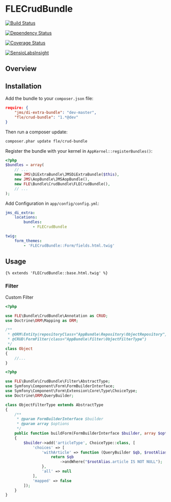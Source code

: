 FLECrudBundle
====================

[![Build Status](https://travis-ci.org/flecomte/CrudBundle.svg)](https://travis-ci.org/flecomte/CrudBundle)

[![Dependency Status](https://www.versioneye.com/user/projects/53d7891b3648f468870002ad/badge.svg)](https://www.versioneye.com/user/projects/53d7891b3648f468870002ad)

[![Coverage Status](https://coveralls.io/repos/flecomte/CrudBundle/badge.png)](https://coveralls.io/r/flecomte/CrudBundle)

[![SensioLabsInsight](https://insight.sensiolabs.com/projects/84a5360f-3171-4bd3-be6b-9f17009a74cd/small.png)](https://insight.sensiolabs.com/projects/84a5360f-3171-4bd3-be6b-9f17009a74cd)

Overview
--------


Installation
------------

Add the bundle to your `composer.json` file:
```json
require: {
    "jms/di-extra-bundle": "dev-master",
    "fle/crud-bundle": "1.*@dev"
}
```

Then run a composer update:

```bash
composer.phar update fle/crud-bundle
```

Register the bundle with your kernel in `AppKernel::registerBundles()`:
```php
<?php
$bundles = array(
    // ...
    new JMS\DiExtraBundle\JMSDiExtraBundle($this),
    new JMS\AopBundle\JMSAopBundle(),
    new FLE\Bundle\CrudBundle\FLECrudBundle(),
    // ...
);
```

Add Configuration in `app/config/config.yml`:
```yaml
jms_di_extra:
    locations:
        bundles:
            - FLECrudBundle

twig:
    form_themes:
        - 'FLECrudBundle::Form/fields.html.twig'
```


Usage
-----

```twig
{% extends 'FLECrudBundle::base.html.twig' %}
```

### Filter

Custom Filter
```php
<?php

use FLE\Bundle\CrudBundle\Annotation as CRUD;
use Doctrine\ORM\Mapping as ORM;

/**
 * @ORM\Entity(repositoryClass="AppBundle\Repository\ObjectRepository")
 * @CRUD\FormFilter(class="AppBundle\Filter\ObjectFilterType")
 */
class Object
{
    //...
}
```

```php
<?php

use FLE\Bundle\CrudBundle\Filter\AbstractType;
use Symfony\Component\Form\FormBuilderInterface;
use Symfony\Component\Form\Extension\Core\Type\ChoiceType;
use Doctrine\ORM\QueryBuilder;

class ObjectFilterType extends AbstractType
{
    /**
     * @param FormBuilderInterface $builder
     * @param array $options
     */
    public function buildForm(FormBuilderInterface $builder, array $options)
    {
        $builder->add('articleType', ChoiceType::class, [
            'choices' => [
                'withArticle' => function (QueryBuilder $qb, $rootAlias) {
                    return $qb
                        ->andWhere("$rootAlias.article IS NOT NULL");
                },
                'all' => null
            ],
            'mapped' => false
        ]);
    }
}
```